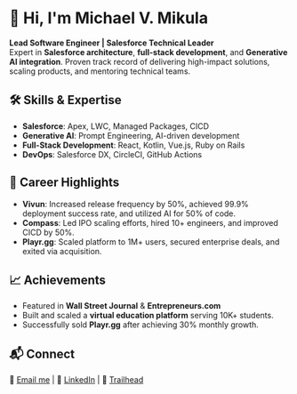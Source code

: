 # 👋 Hi, I'm Michael V. Mikula  

**Lead Software Engineer | Salesforce Technical Leader**  
Expert in **Salesforce architecture**, **full-stack development**, and **Generative AI integration**. Proven track record of delivering high-impact solutions, scaling products, and mentoring technical teams.

## 🛠️ Skills & Expertise  
- **Salesforce**: Apex, LWC, Managed Packages, CICD  
- **Generative AI**: Prompt Engineering, AI-driven development  
- **Full-Stack Development**: React, Kotlin, Vue.js, Ruby on Rails  
- **DevOps**: Salesforce DX, CircleCI, GitHub Actions  

## 🚀 Career Highlights  
- **Vivun**: Increased release frequency by 50%, achieved 99.9% deployment success rate, and utilized AI for 50% of code.  
- **Compass**: Led IPO scaling efforts, hired 10+ engineers, and improved CICD by 50%.  
- **Playr.gg**: Scaled platform to 1M+ users, secured enterprise deals, and exited via acquisition.  

## 📈 Achievements  
- Featured in **Wall Street Journal** & **Entrepreneurs.com**  
- Built and scaled a **virtual education platform** serving 10K+ students.  
- Successfully sold **Playr.gg** after achieving 30% monthly growth.  

## 📬 Connect  
📧 [Email me](mailto:mikemikula@gmail.com) | 🔗 [LinkedIn](https://linkedin.com/in/michael-mikula) | 🌟 [Trailhead](https://trailhead.salesforce.com/)  

